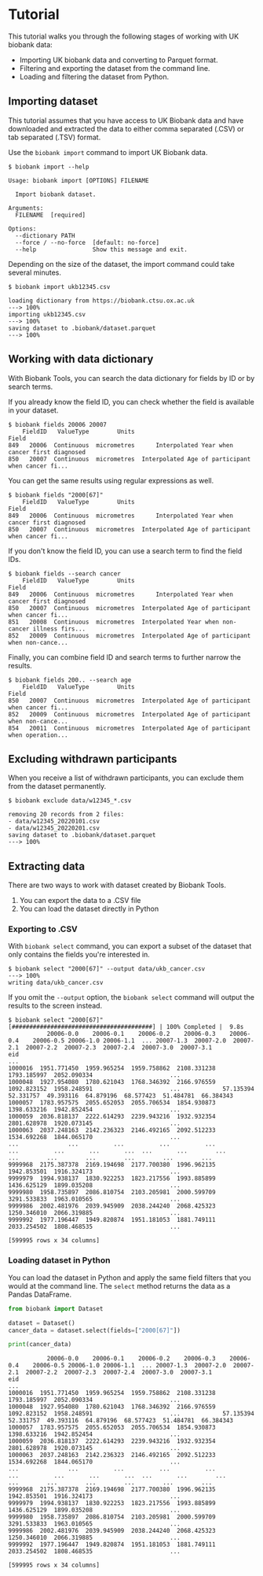 # Tutorial

This tutorial walks you through the following stages of working with UK biobank
data:

- Importing UK biobank data and converting to Parquet format.
- Filtering and exporting the dataset from the command line.
- Loading and filtering the dataset from Python.

## Importing dataset

This tutorial assumes that you have access to UK Biobank data and have
downloaded and extracted the data to either comma separated (.CSV) or tab
separated (.TSV) format.

Use the `biobank import` command to import UK Biobank data.

```console
$ biobank import --help

Usage: biobank import [OPTIONS] FILENAME

  Import biobank dataset.

Arguments:
  FILENAME  [required]

Options:
  --dictionary PATH
  --force / --no-force  [default: no-force]
  --help                Show this message and exit.
```

Depending on the size of the dataset, the import command could take several
minutes.

<div class="termy">

```console
$ biobank import ukb12345.csv

loading dictionary from https://biobank.ctsu.ox.ac.uk
---> 100%
importing ukb12345.csv
---> 100%
saving dataset to .biobank/dataset.parquet
---> 100%
```

</div>

## Working with data dictionary

With Biobank Tools, you can search the data dictionary for fields by ID or by
search terms.

If you already know the field ID, you can check whether the field is available
in your dataset.

```console
$ biobank fields 20006 20007
    FieldID   ValueType        Units                                              Field
849   20006  Continuous  micrometres      Interpolated Year when cancer first diagnosed
850   20007  Continuous  micrometres  Interpolated Age of participant when cancer fi...
```

You can get the same results using regular expressions as well.

```console
$ biobank fields "2000[67]"
    FieldID   ValueType        Units                                              Field
849   20006  Continuous  micrometres      Interpolated Year when cancer first diagnosed
850   20007  Continuous  micrometres  Interpolated Age of participant when cancer fi...
```

If you don't know the field ID, you can use a search term to find the field
IDs.

```console
$ biobank fields --search cancer
    FieldID   ValueType        Units                                              Field
849   20006  Continuous  micrometres      Interpolated Year when cancer first diagnosed
850   20007  Continuous  micrometres  Interpolated Age of participant when cancer fi...
851   20008  Continuous  micrometres  Interpolated Year when non-cancer illness firs...
852   20009  Continuous  micrometres  Interpolated Age of participant when non-cance...
```

Finally, you can combine field ID and search terms to further narrow the
results.

```console
$ biobank fields 200.. --search age
    FieldID   ValueType        Units                                              Field
850   20007  Continuous  micrometres  Interpolated Age of participant when cancer fi...
852   20009  Continuous  micrometres  Interpolated Age of participant when non-cance...
854   20011  Continuous  micrometres  Interpolated Age of participant when operation...
```

## Excluding withdrawn participants

When you receive a list of withdrawn participants, you can exclude them from
the dataset permanently.

<div class="termy">

```console
$ biobank exclude data/w12345_*.csv

removing 20 records from 2 files:
- data/w12345_20220101.csv
- data/w12345_20220201.csv
saving dataset to .biobank/dataset.parquet
---> 100%
```

</div>

## Extracting data

There are two ways to work with dataset created by Biobank Tools.

1. You can export the data to a .CSV file
2. You can load the dataset directly in Python

### Exporting to .CSV

With `biobank select` command, you can export a subset of the dataset that
only contains the fields you're interested in.

<div class="termy">


```console
$ biobank select "2000[67]" --output data/ukb_cancer.csv
---> 100%
writing data/ukb_cancer.csv
```

</div>

If you omit the `--output` option, the `biobank select` command will output the
results to the screen instead.

```console
$ biobank select "2000[67]"
[########################################] | 100% Completed |  9.8s
           20006-0.0    20006-0.1    20006-0.2    20006-0.3    20006-0.4    20006-0.5 20006-1.0 20006-1.1  ... 20007-1.3  20007-2.0  20007-2.1  20007-2.2  20007-2.3  20007-2.4  20007-3.0  20007-3.1
eid                                                                                                        ...
1000016  1951.771450  1959.965254  1959.758862  2108.331238  1793.185997  2052.090334                      ...
1000048  1927.954080  1780.621043  1768.346392  2166.976559  1092.823152  1958.248591                      ...            57.135394  52.331757  49.393116  64.879196  68.577423  51.484781  66.384343
1000057  1783.957575  2055.652053  2055.706534  1854.930873  1398.633216  1942.852454                      ...
1000059  2036.818137  2222.614293  2239.943216  1932.932354  2801.628978  1920.073145                      ...
1000063  2037.248163  2142.236323  2146.492165  2092.512233  1534.692268  1844.065170                      ...
...              ...          ...          ...          ...          ...          ...       ...       ...  ...       ...        ...        ...        ...        ...        ...        ...        ...
9999968  2175.387378  2169.194698  2177.700380  1996.962135  1942.853501  1916.324173                      ...
9999979  1994.938137  1830.922253  1823.217556  1993.885899  1436.625129  1899.035208                      ...
9999980  1958.735897  2086.810754  2103.205981  2000.599709  3291.533833  1963.010565                      ...
9999986  2002.481976  2039.945909  2038.244240  2068.425323  1250.346010  2066.319885                      ...
9999992  1977.196447  1949.820874  1951.181053  1881.749111  2033.254502  1808.468535                      ...

[599995 rows x 34 columns]
```

### Loading dataset in Python

You can load the dataset in Python and apply the same field filters that you
would at the command line. The `select` method returns the data as a Pandas
DataFrame.

```python
from biobank import Dataset

dataset = Dataset()
cancer_data = dataset.select(fields=["2000[67]"])

print(cancer_data)
```

```text
           20006-0.0    20006-0.1    20006-0.2    20006-0.3    20006-0.4    20006-0.5 20006-1.0 20006-1.1  ... 20007-1.3  20007-2.0  20007-2.1  20007-2.2  20007-2.3  20007-2.4  20007-3.0  20007-3.1
eid                                                                                                        ...
1000016  1951.771450  1959.965254  1959.758862  2108.331238  1793.185997  2052.090334                      ...
1000048  1927.954080  1780.621043  1768.346392  2166.976559  1092.823152  1958.248591                      ...            57.135394  52.331757  49.393116  64.879196  68.577423  51.484781  66.384343
1000057  1783.957575  2055.652053  2055.706534  1854.930873  1398.633216  1942.852454                      ...
1000059  2036.818137  2222.614293  2239.943216  1932.932354  2801.628978  1920.073145                      ...
1000063  2037.248163  2142.236323  2146.492165  2092.512233  1534.692268  1844.065170                      ...
...              ...          ...          ...          ...          ...          ...       ...       ...  ...       ...        ...        ...        ...        ...        ...        ...        ...
9999968  2175.387378  2169.194698  2177.700380  1996.962135  1942.853501  1916.324173                      ...
9999979  1994.938137  1830.922253  1823.217556  1993.885899  1436.625129  1899.035208                      ...
9999980  1958.735897  2086.810754  2103.205981  2000.599709  3291.533833  1963.010565                      ...
9999986  2002.481976  2039.945909  2038.244240  2068.425323  1250.346010  2066.319885                      ...
9999992  1977.196447  1949.820874  1951.181053  1881.749111  2033.254502  1808.468535                      ...

[599995 rows x 34 columns]
```
